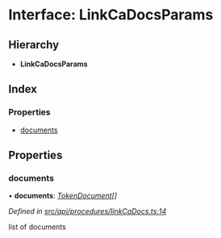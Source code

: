 # Interface: LinkCaDocsParams

## Hierarchy

* **LinkCaDocsParams**

## Index

### Properties

* [documents](linkcadocsparams.md#documents)

## Properties

###  documents

• **documents**: *[TokenDocument](tokendocument.md)[]*

*Defined in [src/api/procedures/linkCaDocs.ts:14](https://github.com/PolymathNetwork/polymesh-sdk/blob/23062de4/src/api/procedures/linkCaDocs.ts#L14)*

list of documents
